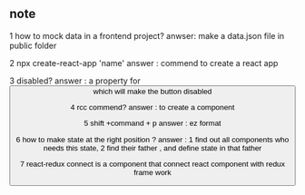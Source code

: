 ## note 
1 how to mock data in a frontend project? 
anwser: make a data.json file in public folder

2 npx create-react-app 'name'
answer : commend to create  a react app

3 disabled? 
answer : a property for <button> which will make the button disabled

4 rcc commend?
answer : to create a component 

5 shift  +command + p 
answer : ez format 

6 how to make state at the right position ? 
answer : 1 find out all components who needs this state, 2 find their father , and 
define state in that father

7 react-redux connect is a component that connect react component with redux frame work
